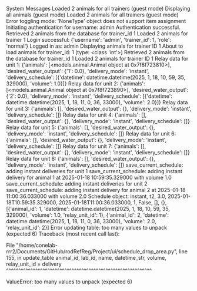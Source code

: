 System Messages
Loaded 2 animals for all trainers (guest mode)
Displaying all animals (guest mode)
Loaded 2 animals for all trainers (guest mode)
Error toggling mode: 'NoneType' object does not support item assignment
Initiating authentication for username: admin
Authentication successful.
Retrieved 2 animals from the database for trainer_id 1
Loaded 2 animals for trainer 1
Login successful: {'username': 'admin', 'trainer_id': 1, 'role': 'normal'}
Logged in as: admin
Displaying animals for trainer ID 1
About to load animals for trainer_id: 1 (type: <class 'int'>)
Retrieved 2 animals from the database for trainer_id 1
Loaded 2 animals for trainer ID 1
Relay data for unit 1: {'animals': [<models.animal.Animal object at 0x7f8f723810>], 'desired_water_output': {'1': 0.0}, 'delivery_mode': 'instant', 'delivery_schedule': [{'datetime': datetime.datetime(2025, 1, 18, 10, 59, 35, 329000), 'volume': 1.0}]}
Relay data for unit 2: {'animals': [<models.animal.Animal object at 0x7f8f723890>], 'desired_water_output': {'2': 0.0}, 'delivery_mode': 'instant', 'delivery_schedule': [{'datetime': datetime.datetime(2025, 1, 18, 11, 0, 36, 33000), 'volume': 2.0}]}
Relay data for unit 3: {'animals': [], 'desired_water_output': {}, 'delivery_mode': 'instant', 'delivery_schedule': []}
Relay data for unit 4: {'animals': [], 'desired_water_output': {}, 'delivery_mode': 'instant', 'delivery_schedule': []}
Relay data for unit 5: {'animals': [], 'desired_water_output': {}, 'delivery_mode': 'instant', 'delivery_schedule': []}
Relay data for unit 6: {'animals': [], 'desired_water_output': {}, 'delivery_mode': 'instant', 'delivery_schedule': []}
Relay data for unit 7: {'animals': [], 'desired_water_output': {}, 'delivery_mode': 'instant', 'delivery_schedule': []}
Relay data for unit 8: {'animals': [], 'desired_water_output': {}, 'delivery_mode': 'instant', 'delivery_schedule': []}
save_current_schedule: adding instant deliveries for unit 1
save_current_schedule: adding instant delivery for animal 1 at 2025-01-18 10:59:35.329000 with volume 1.0
save_current_schedule: adding instant deliveries for unit 2
save_current_schedule: adding instant delivery for animal 2 at 2025-01-18 11:00:36.033000 with volume 2.0
Schedule object: instant, t2, 3.0, 2025-01-18T10:59:35.329000, 2025-01-18T11:00:36.033000, 1, False, [], {}, [{'animal_id': 1, 'datetime': datetime.datetime(2025, 1, 18, 10, 59, 35, 329000), 'volume': 1.0, 'relay_unit_id': 1}, {'animal_id': 2, 'datetime': datetime.datetime(2025, 1, 18, 11, 0, 36, 33000), 'volume': 2.0, 'relay_unit_id': 2}]
Error updating table: too many values to unpack (expected 6)
Traceback (most recent call last):

  File "/home/conelab-rrr2/Documents/GitHub/rodRefReg/Project/ui/schedule_drop_area.py", line 155, in update_table
    animal_id, lab_id, name, datetime_str, volume, relay_unit_id = delivery
    ^^^^^^^^^^^^^^^^^^^^^^^^^^^^^^^^^^^^^^^^^^^^^^^^^^^^^^^^^^^^

ValueError: too many values to unpack (expected 6)
